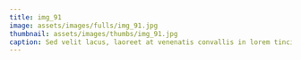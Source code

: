 ```yaml
--- 
title: img_91
image: assets/images/fulls/img_91.jpg 
thumbnail: assets/images/thumbs/img_91.jpg 
caption: Sed velit lacus, laoreet at venenatis convallis in lorem tincidunt. 
--- 
```

